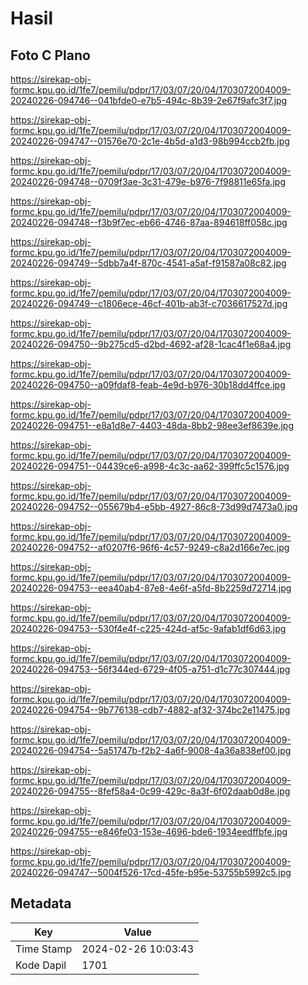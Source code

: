 # Hasil

## Foto C Plano

https://sirekap-obj-formc.kpu.go.id/1fe7/pemilu/pdpr/17/03/07/20/04/1703072004009-20240226-094746--041bfde0-e7b5-494c-8b39-2e67f9afc3f7.jpg

https://sirekap-obj-formc.kpu.go.id/1fe7/pemilu/pdpr/17/03/07/20/04/1703072004009-20240226-094747--01576e70-2c1e-4b5d-a1d3-98b994ccb2fb.jpg

https://sirekap-obj-formc.kpu.go.id/1fe7/pemilu/pdpr/17/03/07/20/04/1703072004009-20240226-094748--0709f3ae-3c31-479e-b976-7f98811e65fa.jpg

https://sirekap-obj-formc.kpu.go.id/1fe7/pemilu/pdpr/17/03/07/20/04/1703072004009-20240226-094748--f3b9f7ec-eb66-4746-87aa-894618ff058c.jpg

https://sirekap-obj-formc.kpu.go.id/1fe7/pemilu/pdpr/17/03/07/20/04/1703072004009-20240226-094749--5dbb7a4f-870c-4541-a5af-f91587a08c82.jpg

https://sirekap-obj-formc.kpu.go.id/1fe7/pemilu/pdpr/17/03/07/20/04/1703072004009-20240226-094749--c1806ece-46cf-401b-ab3f-c7036617527d.jpg

https://sirekap-obj-formc.kpu.go.id/1fe7/pemilu/pdpr/17/03/07/20/04/1703072004009-20240226-094750--9b275cd5-d2bd-4692-af28-1cac4f1e68a4.jpg

https://sirekap-obj-formc.kpu.go.id/1fe7/pemilu/pdpr/17/03/07/20/04/1703072004009-20240226-094750--a09fdaf8-feab-4e9d-b976-30b18dd4ffce.jpg

https://sirekap-obj-formc.kpu.go.id/1fe7/pemilu/pdpr/17/03/07/20/04/1703072004009-20240226-094751--e8a1d8e7-4403-48da-8bb2-98ee3ef8639e.jpg

https://sirekap-obj-formc.kpu.go.id/1fe7/pemilu/pdpr/17/03/07/20/04/1703072004009-20240226-094751--04439ce6-a998-4c3c-aa62-399ffc5c1576.jpg

https://sirekap-obj-formc.kpu.go.id/1fe7/pemilu/pdpr/17/03/07/20/04/1703072004009-20240226-094752--055679b4-e5bb-4927-86c8-73d99d7473a0.jpg

https://sirekap-obj-formc.kpu.go.id/1fe7/pemilu/pdpr/17/03/07/20/04/1703072004009-20240226-094752--af0207f6-96f6-4c57-9249-c8a2d166e7ec.jpg

https://sirekap-obj-formc.kpu.go.id/1fe7/pemilu/pdpr/17/03/07/20/04/1703072004009-20240226-094753--eea40ab4-87e8-4e6f-a5fd-8b2259d72714.jpg

https://sirekap-obj-formc.kpu.go.id/1fe7/pemilu/pdpr/17/03/07/20/04/1703072004009-20240226-094753--530f4e4f-c225-424d-af5c-9afab1df6d63.jpg

https://sirekap-obj-formc.kpu.go.id/1fe7/pemilu/pdpr/17/03/07/20/04/1703072004009-20240226-094753--56f344ed-6729-4f05-a751-d1c77c307444.jpg

https://sirekap-obj-formc.kpu.go.id/1fe7/pemilu/pdpr/17/03/07/20/04/1703072004009-20240226-094754--9b776138-cdb7-4882-af32-374bc2e11475.jpg

https://sirekap-obj-formc.kpu.go.id/1fe7/pemilu/pdpr/17/03/07/20/04/1703072004009-20240226-094754--5a51747b-f2b2-4a6f-9008-4a36a838ef00.jpg

https://sirekap-obj-formc.kpu.go.id/1fe7/pemilu/pdpr/17/03/07/20/04/1703072004009-20240226-094755--8fef58a4-0c99-429c-8a3f-6f02daab0d8e.jpg

https://sirekap-obj-formc.kpu.go.id/1fe7/pemilu/pdpr/17/03/07/20/04/1703072004009-20240226-094755--e846fe03-153e-4696-bde6-1934eedffbfe.jpg

https://sirekap-obj-formc.kpu.go.id/1fe7/pemilu/pdpr/17/03/07/20/04/1703072004009-20240226-094747--5004f526-17cd-45fe-b95e-53755b5992c5.jpg


## Metadata

| Key        | Value               |
| ---------- | ------------------- |
| Time Stamp | 2024-02-26 10:03:43 |
| Kode Dapil | 1701                |




